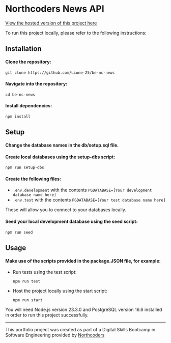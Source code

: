 # Northcoders News API

[View the hosted version of this project here](https://nc-news-kqpq.onrender.com/api)

To run this project locally, please refer to the following instructions:

## Installation

#### Clone the repository:

```
git clone https://github.com/Lione-25/be-nc-news
```

#### Navigate into the repository:

```
cd be-nc-news
```

#### Install dependencies:

```
npm install
```

## Setup

#### Change the database names in the db/setup.sql file.

#### Create local databases using the setup-dbs script:

```
npm run setup-dbs
```

#### Create the following files:

- `.env.development` with the contents `PGDATABASE=[Your development database name here]`
- `.env.test` with the contents `PGDATABASE=[Your test database name here]`

These will allow you to connect to your databases locally.

#### Seed your local development database using the seed script:

```
npm run seed
```

## Usage

#### Make use of the scripts provided in the package.JSON file, for example:

- Run tests using the test script:

  ```
  npm run test
  ```

- Host the project locally using the start script:

  ```
  npm run start
  ```


You will need Node.js version 23.3.0 and PostgreSQL version 16.6 installed in order to run this project successfully.

---

This portfolio project was created as part of a Digital Skills Bootcamp in Software Engineering provided by [Northcoders](https://northcoders.com/)

